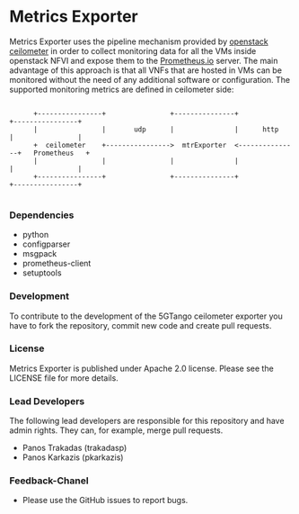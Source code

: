# Metrics Exporter

Metrics Exporter uses the pipeline mechanism provided by [openstack ceilometer](https://docs.openstack.org/ceilometer/latest/admin/telemetry-data-pipelines.html) in order to collect monitoring data for all the VMs inside openstack NFVI and expose them to the [Prometheus.io](https://github.com/prometheus) server. The main advantage of this approach is that all VNFs that are hosted in VMs can be monitored without the need of any additional software or configuration. The supported monitoring metrics are defined in ceilometer side:

```

      +----------------+                +---------------+               +----------------+
      |                |       udp      |               |      http     |                |
      +  ceilometer    +---------------->  mtrExporter  <---------------+   Prometheus   +
      |                |                |               |               |                |
      +----------------+                +---------------+               +----------------+
                                     
```

### Dependencies
 * python
 * configparser
 * msgpack
 * prometheus-client
 * setuptools
 
 
### Development

To contribute to the development of the 5GTango ceilometer exporter you have to fork the repository, commit new code and create pull requests.


### License

Metrics Exporter is published under Apache 2.0 license. Please see the LICENSE file for more details.

### Lead Developers

The following lead developers are responsible for this repository and have admin rights. They can, for example, merge pull requests.

 * Panos Trakadas  (trakadasp)
 * Panos Karkazis  (pkarkazis)

### Feedback-Chanel
* Please use the GitHub issues to report bugs.

